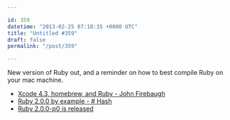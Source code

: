 ```yaml
---

id: 359
datetime: "2013-02-25 07:18:35 +0000 UTC"
title: "Untitled #359"
draft: false
permalink: "/post/359"

---
```


New version of Ruby out, and a reminder on how to best compile Ruby on your mac machine. 

 
 * [Xcode 4.3, homebrew, and Ruby - John Firebaugh](http://jfire.io/blog/2012/03/02/xcode-4-dot-3-homebrew-and-ruby/)
 * [Ruby 2.0.0 by example - # Hash](http://blog.marc-andre.ca/2013/02/23/ruby-2-by-example/)
 * [Ruby 2.0.0-p0 is released](http://www.ruby-lang.org/en/news/2013/02/24/ruby-2-0-0-p0-is-released/)


